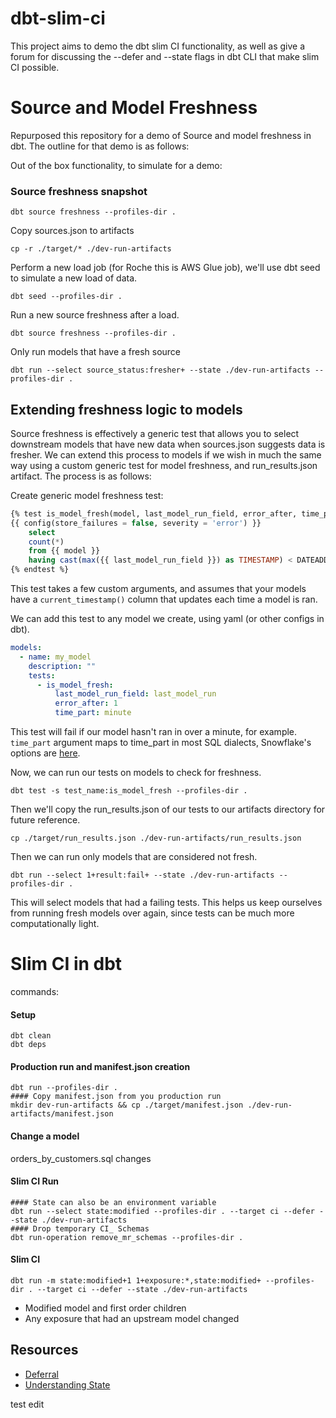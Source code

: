 # dbt-slim-ci
This project aims to demo the dbt slim CI functionality, as well as give a forum for discussing the --defer and --state flags in dbt CLI that make slim CI possible.

# Source and Model Freshness
Repurposed this repository for a demo of Source and model freshness in dbt. The outline for that demo is as follows:

Out of the box functionality, to simulate for a demo:

### Source freshness snapshot
```
dbt source freshness --profiles-dir .
```

Copy sources.json to artifacts
```
cp -r ./target/* ./dev-run-artifacts
```

Perform a new load job (for Roche this is AWS Glue job), we'll use dbt seed to simulate a new load of data.

```
dbt seed --profiles-dir .
```

Run a new source freshness after a load.
```
dbt source freshness --profiles-dir .
```

Only run models that have a fresh source
```
dbt run --select source_status:fresher+ --state ./dev-run-artifacts --profiles-dir .
```

## Extending freshness logic to models
Source freshness is effectively a generic test that allows you to select downstream models that have new data when sources.json suggests data is fresher. We can extend this process to models if we wish in much the same way using a custom generic test for model freshness, and run_results.json artifact. The process is as follows:

Create generic model freshness test:
```sql
{% test is_model_fresh(model, last_model_run_field, error_after, time_part) %}
{{ config(store_failures = false, severity = 'error') }}
    select
    count(*)
    from {{ model }}
    having cast(max({{ last_model_run_field }}) as TIMESTAMP) < DATEADD({{ time_part }}, -cast({{ error_after }} as integer), current_timestamp())
{% endtest %}
```

This test takes a few custom arguments, and assumes that your models have a `current_timestamp()` column that updates each time a model is ran.

We can add this test to any model we create, using yaml (or other configs in dbt).
```yaml
models:
  - name: my_model
    description: ""
    tests:
      - is_model_fresh:
          last_model_run_field: last_model_run
          error_after: 1
          time_part: minute
```

This test will fail if our model hasn't ran in over a minute, for example. `time_part` argument maps to time_part in most SQL dialects, Snowflake's options are [here](https://docs.snowflake.com/en/sql-reference/functions-date-time.html#label-supported-date-time-parts).

Now, we can run our tests on models to check for freshness.
```
dbt test -s test_name:is_model_fresh --profiles-dir .
```

Then we'll copy the run_results.json of our tests to our artifacts directory for future reference.

```
cp ./target/run_results.json ./dev-run-artifacts/run_results.json
```

Then we can run only models that are considered not fresh.
```
dbt run --select 1+result:fail+ --state ./dev-run-artifacts --profiles-dir .
```

This will select models that had a failing tests. This helps us keep ourselves from running fresh models over again, since tests can be much more computationally light.

# Slim CI in dbt
commands:
#### Setup
```
dbt clean
dbt deps
```
#### Production run and manifest.json creation
```
dbt run --profiles-dir .
#### Copy manifest.json from you production run
mkdir dev-run-artifacts && cp ./target/manifest.json ./dev-run-artifacts/manifest.json
```
#### Change a model
orders_by_customers.sql changes

#### Slim CI Run
```
#### State can also be an environment variable
dbt run --select state:modified --profiles-dir . --target ci --defer --state ./dev-run-artifacts
#### Drop temporary CI_ Schemas
dbt run-operation remove_mr_schemas --profiles-dir .
```

#### Slim CI
```
dbt run -m state:modified+1 1+exposure:*,state:modified+ --profiles-dir . --target ci --defer --state ./dev-run-artifacts
```
- Modified model and first order children
- Any exposure that had an upstream model changed


## Resources
- [Deferral](https://docs.getdbt.com/reference/node-selection/defer)
- [Understanding State](https://docs.getdbt.com/guides/legacy/understanding-state)

test edit
